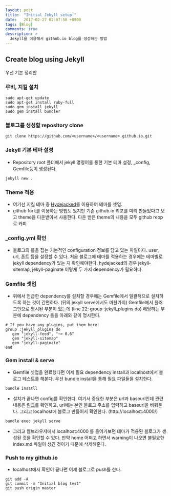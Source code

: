 ```yaml
---
layout: post
title:  "Initial Jekyll setup!"
date:   2017-02-27 02:07:58 +0900
tags: [Blog]
comments: true
description: >
  Jekyll을 이용해서 github.io blog를 생성하는 방법
---
```


## Create blog using Jekyll

우선 기본 정리만

### 루비, 지킬 설치

```
sudo apt-get update
sudo apt-get install ruby-full
sudo gem install jekyll
sudo gem install bundler
```

### 블로그를 생성할 repository clone

```
git clone https://github.com/<username>/<username>.github.io.git
```

### Jekyll 기본 테마 설정
* Repository root 폴더에서 jekyll 명령어를 통한 기본 테마 설정, _config, Gemfile등이 생성된다.
```
jekyll new .
```

### Theme 적용
* 여기선 지킬 테마 중 [Hydejacked](https://github.com/qwtel/hydejack)를 이용하여 테마를 셋업.
* github fork를 이용하는 방법도 있지만 기존 github.io 리포를 미리 만들었다고 보고 theme을 다운받아서 사용한다.
다운 받은 theme의 내용을 모두 github reop로 카피

### _config.yml 확인
* 블로그의 틀을 잡는 기본적인 configuration 정보를 담고 있는 파일이다. user, url, 폰트 등을 설정할 수 있다.
  처음 블로그에 테마를 적용하는 경우에는 테마별로 jekyll dependency가 있는 지 확인해야한다.
  hydejacked의 경우 jekyll-sitemap, jekyll-paginate 이렇게 두 가지 dependency가 필요하다.

### Gemfile 셋업
* 위에서 언급한 dependency를 설치할 경우에는 Gemfile에서 일괄적으로 설치하도록 하는 것이 간편하다. (뒤의 jekyll serve에서도 마찬가지)
Gemfile에서 플러그인으로 명시된 부분이 있는데 (line 22: group :jekyll_plugins do) 해당하는 부분에 dependency 들을 아래와 같이 명시한다.
```
# If you have any plugins, put them here!
group :jekyll_plugins do
   gem "jekyll-feed", "~> 0.6"
   gem "jekyll-sitemap"
   gem "jekyll-paginate"
end
```

### Gem install & serve
* Gemfile 셋업을 완료했다면 이제 필요 dependency install과 localhost에서 블로그 테스트를 해본다.
우선 bundle install을 통해 필요 파일들을 설치한다.
```
bundle insatll
```
* 설치가 끝나면 config를 확인한다.
여기서 중요한 부분은 url과 baseurl인데 관련 내용은 [링크](https://byparker.com/blog/2014/clearing-up-confusion-around-baseurl/)를 확인하고, url에는 본인 블로그 주소를 입력하고 baseurl을 비워둔다. 그리고 localhost에 블로그 만들어서 확인한다. (http://localhost:4000/)
```
bundle exec jekyll serve
```

* 그리고 웹브라우저에서 localhost:4000 를 들어가보면 테마가 적용된 블로그가 생성된 것을 확인할 수 있다. 만약 home 어쩌고 하면서 warning이 나오면 불필요한 index.md 파일이 생긴 것이기 때문에 삭제해준다.

### Push to my github.io
* localhost에서 확인이 끝나면 이제 블로그로 push를 한다.
```
git add -A
git commit -m "Initial blog test"
git push origin master
```
